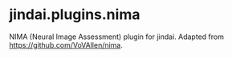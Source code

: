 jindai.plugins.nima
====================

NIMA (Neural Image Assessment) plugin for jindai. Adapted from https://github.com/VoVAllen/nima.
